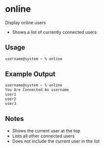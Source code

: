 # online

Display online users

- Shows a list of currently connected users

## Usage

```txt
username@system ~ % online
```

## Example Output

```txt
username@system ~ % online
You Are Connected As username
user1
user2
user3
```

## Notes

- Shows the current user at the top
- Lists all other connected users
- Does not include the current user in the list 